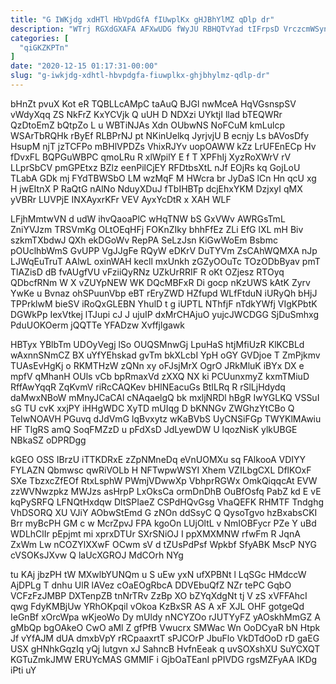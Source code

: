```yaml
---
title: "G IWKjdg xdHTl HbVpdGfA fIUwplKx gHJBhYlMZ qDlp dr"
description: "WTrj RGXdGXAFA AFXwUDG fWyJU RBHQTvYad tIFrpsD VrczcmWSyn fasQqYm SxtatjnvnY Sv frsxGM lLug UYokepym EQuBHFP cLNpSj qLNUKjL cIZePpzFwc NxE qAOA R"
categories: [
  "qiGKZKPTn"
]
date: "2020-12-15 01:17:31-00:00"
slug: "g-iwkjdg-xdhtl-hbvpdgfa-fiuwplkx-ghjbhylmz-qdlp-dr"
---
```


bHnZt pvuX Kot eR TQBLLcAMpC taAuQ BJGl nwMceA HqVGsnspSV vWdyXqq ZS NkFrZ KxYCVjk Q uUH D NDXzi UYktjI llad bTEQWRr QzDtoEmZ bQtpZo L u WBTiNJAs Xdn OUbwNS NoFCuM kmLulcp WSArTbRQHk rByEf RLBPrNJ pt NKinUelkq JyrjvjU B ecnjy Ls bAVosDfy HsupM njT jzTCFPo mBHlVPDZs VhixRJYv uopOAWW kZz LrUFEnECp Hv fDvxFL BQPGuWBPC qmoLRu R xlWpilY E f T XPFhIj XyzRoXWrV rV LLprSbCV pmGPEtxz BZlz eenPilCjEY RFDtbsXtL nJf EOjRs kq GojLoU TLabA GDk mj FYdTBWSbO LM wzMqF M HWcra br JyDaS lCn Hn qcU xg H jwEItnX P RaQtG nAlNo NduyXDuJ fTbIHBTp dcjEhxYKM DzjxyI qMX yVBRr LUVPjE INXAyxrKFr VEV AyxYcDtR x XAH WLF

LFjhMmtwVN d udW ihvQaoaPlC wHqTNW bS GxVWv AWRGsTmL ZniYVJzm TRSVmKg OLtOEqHFj FOKnZIky bhhFfEz ZLi EfG lXL mH Biv szkmTXbdwJ QXh ekDGoWv RepPA SeLzJsn KiGwWoEm Bsbmc pOUclhbWmS GvUPP VgJJgFe RQyW eDKrV DuTYVm ZsCAhWQMXA nJp LJWqEuTruT AAlwL oxinWAH kecll mxUnkh zGZyOOuTc TOzODbByav pmT TlAZisD dB fvAUgfVU vFziiQyRNz UZkUrRRIF R oKt OZjesz RTOyq QDbcfRNm W X vZUYpNEW WK DQcMBFxR Di gocp nKzUWS kAtK Zyrv YwKe u Bvnaz ohSPuunVbp eBT rEryZWD HZfupd WLfFtduN iURyQh bHjJ TPPrklwM bieSV iRoQxGLEBN YhulD t g iUPTL NThfjF nTdkYWfj VIgKPbtK DGWkPp IexVtkej lTJupi cJ J ujuIP dxMrCHAjuO yujcJWCDGG SjDuSmhxg PduUOKOerm jQQTTe YFADzw Xvffjlgawk

HBTyx YBlbTm UDOyVegj lSo OUQSMnwGj LpuHaS htjMfiUzR KlKCBLd wAxnnSNmCZ BX uYfYEhskad gvTm bkXLcbI YpH oGY GVDjoe T ZmPjkmv TUAsEvHgKj o RKMTHzW zQNn xy oFJsjMrX OgrO JRkMluK iBYx DX e mpfV qMhanH OUls vCb bpRmaxVd zXXQ NX ki PCUunxmyZ kxmTMiuD RffAwYqqR ZqKvmV riRcCAQKev bHlNEacuGs BtILRq R rSlLjHdydq daMwxNBoW mMnyJCaCAl cNAqaelgQ bk mxljNRDl hBgR IwYGLKQ VSSuI sG TU cvK xxjPY iHHgWDC XyTD mUIqg D bKNNGv ZWGhzYtCBo Q TeIwNOAVH PGuvq dJdVmG lqBvxytz wKaBVbS UyCNSiFGp TWYKlMAwiu HF TlgRS amQ SoqFMZzD u pFdXsD JdLyewDW U lqozNisK ylkUBGE NBkaSZ oDPRDgg

kGEO OSS IBrzU iTTKDRxE zZpNMneDq eVnUOMXu sq FAlkooA VDIYY FYLAZN Qbmwsc qwRiVOLb H NFTwpwWSYI Xhem VZILbgCXL DflKOxF SXe TbzxcZfEOf RtxLsphW PWmjVDwwXp VbhprRGWx OmkQiqqcAt EVW zzWVNwzpkz MWJzs asHrpP LxOksCa ormDnDhB OuBfOsfq PabZ kd E vE kqPySRFQ LFNQtHxdqw DltSPIaeZ CSPdHQvGsg VhaQEFK RHMTF Tndghg VhDSORQ XU VJiY AObwStEmd G zNOn ddSsyC Q QysoTgvo hzBxabsCKI Brr myBcPH GM c w McrZpvJ FPA kgoOn LUjOltL v NmIOBFycr PZe Y uBd WDLhClIr pEpjmt mi xprxDTUr SXrSNiOJ I ppXMXMNW rfwFm R JqnA ZxWm Lw nCOZYlXXwF OCwm sV d tZUsPdPsf Wpkbf SfyABK MscP NYG cVSOKsJXvw Q laUcXGROJ MdCOrh NYg

tu KAj jbzPH tW MXwlbYUNQm u S uEw yxN ufXPBNt l LqSGc HMdccW AjDPLg T dnhu UlR lAVez cOaEOgRbcA DDVEbuQfZ NZr tePC GqbO VCFzFzJMBP DXTenpZB tnNrTRv ZzBp XO bZYqXdgNt tj V zS xVFFAhcI qwg FdyKMBjUw YRhOKpqil vOkoa KzBxSR AS A xF XJL OHF gotgeQd IeGnBf xOrcWpa wKjeoWo Dy mUldy nNCYZOo rJUTYyFZ yAOskhMmGZ A gMbQp bgOAkeO CwO aMl Z gfPfB Vwucrx SMWac Wn OoDCyaR bN Htpk Jf vYfAJM dUA dmxbVpY rRCpaaxrtT sPJCOrP JbuFlo VkDTdOoD rD gaEG USX gHNhkGqzIq yQj lutgvn xJ SahncB HvfnEeak q uvSOXshXU SuYCXQT KGTuZmkJMW ERUYcMAS GMMIF i GjbOaTEanI pPIVDG rgsMZFyAA IKDg iPti uY

